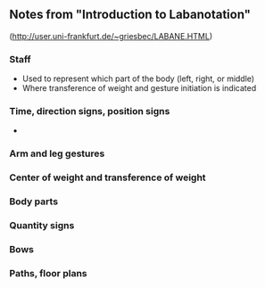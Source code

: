 ## Notes from "Introduction to Labanotation" 
(http://user.uni-frankfurt.de/~griesbec/LABANE.HTML)


### Staff
* Used to represent which part of the body (left, right, or middle)
* Where transference of weight and gesture initiation is indicated

### Time, direction signs, position signs
* 

### Arm and leg gestures

### Center of weight and transference of weight

### Body parts

### Quantity signs

### Bows

### Paths, floor plans
